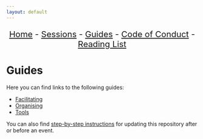 ```yaml
---
layout: default
---
```


<center>
<p align="center" style="font-size:22px">
<a href="https://data-ethics-and-society.github.io/data-ethics-and-society-reading-group">Home</a>
- <a href="https://data-ethics-and-society.github.io/data-ethics-and-society-reading-group/SESSIONS.html">Sessions</a>
- <a href="https://data-ethics-and-society.github.io/data-ethics-and-society-reading-group/Guides/guides.html">Guides</a>
- <a href="https://data-ethics-and-society.github.io/data-ethics-and-society-reading-group/code-of-conduct.html">Code of Conduct</a>
- <a href="https://data-ethics-and-society.github.io/data-ethics-and-society-reading-group/READING-LIST.html">Reading List</a>
</p>
</center>

# Guides

Here you can find links to the following guides:

- [Facilitating](https://data-ethics-and-society.github.io/data-ethics-and-society-reading-group/Guides/facilitating.html)
- [Organising](https://data-ethics-and-society.github.io/data-ethics-and-society-reading-group/Guides/organising.html)
- [Tools](https://data-ethics-and-society.github.io/data-ethics-and-society-reading-group/Guides/tools.html)

You can also find [step-by-step instructions](./updating_this_repo.md) for updating this repository after or before an event.
